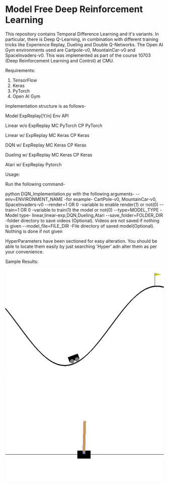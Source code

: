 # Model Free Deep Reinforcement Learning

This repository contains Temporal Difference Learning and it's variants. In particular, there is Deep Q-Learning, in combination with different training tricks like Experience Replay, Dueling and Double Q-Networks. The Open AI Gym environments used are Cartpole-v0, MountainCar-v0 and SpaceInvaders-v0. This was implemented as part of the course 10703 (Deep Reinforcement Learning and Control) at CMU.

Requirements:

1. TensorFlow
2. Keras
3. PyTorch
4. Open AI Gym

Implementation structure is as follows-

Model	ExpReplay[Y/n]	Env		API

Linear	w/o ExpReplay	MC		PyTorch
					 	          CP 		PyTorch

Linear 	w/ ExpReplay	MC		Keras
						          CP 		Keras

DQN 	w/ ExpReplay	MC		Keras
					        	CP 		Keras

Dueling w/ ExpReplay	MC		Keras
						          CP 		Keras

Atari	w/ ExpReplay 			Pytorch

Usage:

Run the following command-

python DQN_Implementation.py with the following arguments-
	--env=ENVIRONMENT_NAME		-for example- CartPole-v0, MountainCar-v0, SpaceInvaders-v0
	--render=1 OR 0 		-variable to enable render(1) or not(0)
	--train=1 OR 0			-variable to train(1) the model or not(0)
	--type=MODEL_TYPE		-Model type- linear,linear-exp,DQN,Dueling,Atari
	--save_folder=FOLDER_DIR	-folder directory to save videos (Optional). Videos are not saved if nothing is given
	--model_file=FILE_DIR		-File directory of saved model(Optional). Nothing is done if not given
 

HyperParameters have been sectioned for easy alteration. You should be able to locate them easily by just searching 'Hyper' adn alter them as per your convenience.

Sample Results:

![Alt Text](results/mc.gif)
![Alt Text](results/cp.gif)


